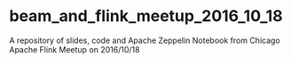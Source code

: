 # beam_and_flink_meetup_2016_10_18
A repository of slides, code and Apache Zeppelin Notebook from Chicago Apache Flink Meetup on 2016/10/18
